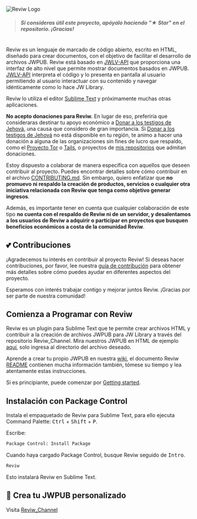 ![Reviw Logo](https://github.com/livrasand/Reviw/assets/104039397/3202a0b1-266c-4815-a4ba-35b470965e7a)
> ##### Si consideras útil este proyecto, apóyalo haciendo "★ Star" en el repositorio. ¡Gracias!

#
Reviw es un lenguaje de marcado de código abierto, escrito en HTML, diseñado para crear documentos, con el objetivo de facilitar el desarrollo de archivos JWPUB. Reviw está basado en [JWLV-API](https://github.com/livrasand/JW-Library-Visualizer-API) que proporciona una interfaz de alto nivel que permite mostrar documentos basados en JWPUB. [JWLV-API](https://github.com/livrasand/JW-Library-Visualizer-API) interpreta el código y lo presenta en pantalla al usuario permitiendo al usuario interactuar con su contenido y navegar idénticamente como lo hace JW Library.

Reviw lo utiliza el editor [Sublime Text](https://github.com/sublimehq) y próximamente muchas otras aplicaciones.

**No acepto donaciones para Reviw.** En lugar de eso, preferiría que consideraras destinar tu apoyo económico a [Donar a los testigos de Jehová](https://donate.jw.org/), una causa que considero de gran importancia. Si [Donar a los testigos de Jehová](https://donate.jw.org/) no está disponible en tu región, te animo a hacer una donación a alguna de las organizaciones sin fines de lucro que respaldo, como el [Proyecto Tor](https://donate.torproject.org/) o [Tails](https://tails.net/), o proyectos de [mis repositorios](https://github.com/livrasand?tab=repositories) que admitan donaciones.

Estoy dispuesto a colaborar de manera específica con aquellos que deseen contribuir al proyecto. Puedes encontrar detalles sobre cómo contribuir en el archivo [CONTRIBUTING.md](CONTRIBUTING.md). Sin embargo, quiero enfatizar que **no promuevo ni respaldo la creación de productos, servicios o cualquier otra iniciativa relacionada con Reviw que tenga como objetivo generar ingresos**.

Además, es importante tener en cuenta que cualquier colaboración de este tipo **no cuenta con el respaldo de Reviw ni de un servidor, y desalentamos a los usuarios de Reviw a adquirir o participar en proyectos que busquen beneficios económicos a costa de la comunidad Reviw**.

## 💕 Contribuciones

¡Agradecemos tu interés en contribuir al proyecto Reviw! Si deseas hacer contribuciones, por favor, lee nuestra [guía de contribución](CONTRIBUTING.md) para obtener más detalles sobre cómo puedes ayudar en diferentes aspectos del proyecto.

Esperamos con interés trabajar contigo y mejorar juntos Reviw. ¡Gracias por ser parte de nuestra comunidad!

## Comienza a Programar con Reviw

Reviw es un plugin para Sublime Text que te permite crear archivos HTML y contribuir a la creación de archivos JWPUB para JW Library a través del repositorio Reviw_Channel. Mira nuestros JWPUB en HTML de ejemplo [aquí](https://github.com/livrasand/livrasand.github.io/tree/main/jwpub-catalog), solo ingresa al directorio del archivo deseado.

Aprende a crear tu propio JWPUB en nuestra [wiki](https://github.com/livrasand/Reviw/wiki), el documento Reviw [README](https://github.com/livrasand/Reviw#readme) contienen mucha información también, tómese su tiempo y lea atentamente estas instrucciones.

Si es principiante, puede comenzar por [Getting started](https://github.com/livrasand/Reviw/wiki/Getting-started).

## Instalación con Package Control
Instala el empaquetado de Reviw para Sublime Text, para ello ejecuta Command Palette: <kbd>Ctrl</kbd> + <kbd>Shift</kbd> + <kbd>P</kbd>.

Escribe:
```html
Package Control: Install Package
```

Cuando haya cargado Package Control, busque Reviw seguido de <kbd>Intro</kbd>.
```html
Reviw
```

Esto instalará Reviw en Sublime Text.

## 🎨 Crea tu JWPUB personalizado
Visita <a href="https://github.com/livrasand/Reviw_Channel/">Reviw_Channel</a>
